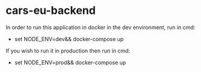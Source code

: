# cars-eu-backend

In order to run this application in docker in the dev environment, run in cmd:

- set NODE_ENV=dev&& docker-compose up

If you wish to run it in production then run in cmd:

- set NODE_ENV=prod&& docker-compose up
